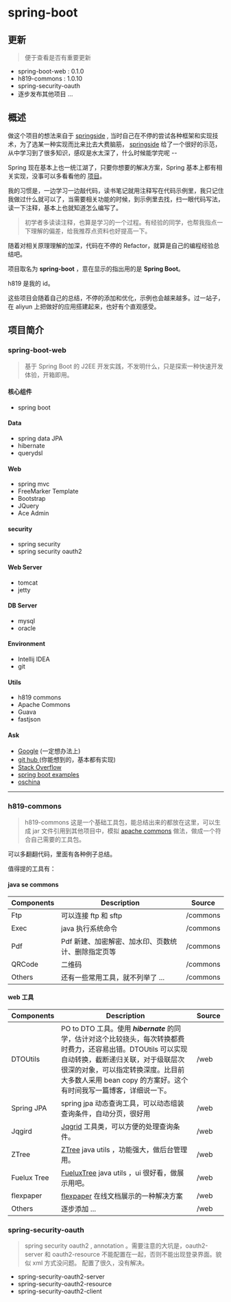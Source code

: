 # spring-boot

## 更新
> 便于查看是否有重要更新
- spring-boot-web : 0.1.0
- h819-commons : 1.0.10
- spring-security-oauth
- 逐步发布其他项目  ...

## 概述
做这个项目的想法来自于 [springside](https://github.com/springside/springside4/) ,           当时自己在不停的尝试各种框架和实现技术，为了选某一种实现而比来比去大费脑筋，
[springside](https://github.com/springside/springside4/)   给了一个很好的示范，从中学习到了很多知识，感叹是水太深了，什么时候能学完呢 --

Spring 现在基本上也一统江湖了，只要你想要的解决方案，Spring 基本上都有相关实现，没事可以多看看他的 [项目](http://spring.io/projects/)。

我的习惯是，一边学习一边敲代码，读书笔记就用注释写在代码示例里，我只记住我做过什么就可以了，当需要相关功能的时候，到示例里去找，扫一眼代码写法，读一下注释，基本上也就知道怎么编写了。

> 初学者多读读注释，也算是学习的一个过程。有经验的同学，也帮我指点一下理解的偏差，给我推荐点资料也好提高一下。

随着对相关原理理解的加深，代码在不停的 Refactor，就算是自己的编程经验总结吧。

项目取名为 **spring-boot** ，意在显示的指出用的是 **Spring Boot**。

h819 是我的 id。

这些项目会随着自己的总结，不停的添加和优化，示例也会越来越多。过一站子，在 aliyun 上把做好的应用搭建起来，也好有个直观感受。

## 项目简介


### spring-boot-web

> 基于 Spring Boot 的 J2EE 开发实践，不发明什么，只是探索一种快速开发体验，开箱即用。

#### 核心组件
- spring boot

#### Data
- spring data JPA
- hibernate
- querydsl

#### Web
- spring mvc
- FreeMarker Template
- Bootstrap
- JQuery
- Ace Admin

#### security
- spring security
- spring security oauth2

#### Web Server
- tomcat
- jetty

#### DB Server
- mysql
- oracle

#### Environment
- Intellij IDEA
- git

#### Utils
- h819 commons
- Apache Commons
- Guava
- fastjson


#### Ask
- [Google](http://www.google.com/) (一定想办法上)
- [git hub ](https://github.com//)(你能想到的，基本都有实现)
- [Stack Overflow ](http://stackoverflow.com/)
- [spring boot examples](https://github.com/spring-projects/spring-boot/tree/master/spring-boot-samples)
- [oschina ](http://www.oschina.net/)


---


### h819-commons
> h819-commons
这是一个基础工具包，能总结出来的都放在这里，可以生成 jar 文件引用到其他项目中，模拟 [apache commons](https://commons.apache.org/) 做法，做成一个符合自己需要的工具包。

可以多翻翻代码，里面有各种例子总结。

值得提的工具有：

#### java se commons

Components | Description | Source
---|---|---
Ftp | 可以连接 ftp 和 sftp | /commons
Exec  | java 执行系统命令 | /commons
Pdf  | Pdf 新建、加密解密、加水印、页数统计、删除指定页等 | /commons
QRCode  | 二维码 | /commons
Others  | 还有一些常用工具，就不列举了 ... | /commons


#### web 工具
Components | Description | Source
---|---|---
DTOUtils | PO to DTO 工具。使用 ***hibernate*** 的同学，估计对这个比较挠头，每次转换都费时费力，还容易出错。DTOUtils 可以实现自动转换，截断递归关联，对于级联层次很深的对象，可以指定转换深度。比目前大多数人采用 bean copy 的方案好。这个有时间我写一篇博客，详细说一下。 | /web
Spring JPA   | spring jpa 动态查询工具，可以动态组装查询条件，自动分页，很好用 | /web
Jqgird   | [Jqgrid](http://www.trirand.com/blog/?page_id=6/) 工具类，可以方便的处理查询条件。 | /web
ZTree  | [ZTree](http://www.ztree.me/v3/main.php#_zTreeInfo/) java utils ，功能强大，做后台管理用。 | /web
Fuelux Tree  | [FueluxTree](http://getfuelux.com/javascript.html#tree/) java utils ，ui 很好看，做展示用吧。 | /web
flexpaper  | [flexpaper](http://flexpaper.devaldi.com/annotate-pdf-documents-online.jsp) 在线文档展示的一种解决方案 | /web
Others  | 逐步添加 ... | /web

### spring-security-oauth
> spring security oauth2 , annotation 。需要注意的大坑是，oauth2-server 和 oauth2-resource 不能配置在一起，否则不能出现登录界面。貌似 xml 方式没问题。
配置了很久，没有解决。

- spring-security-oauth2-server
- spring-security-oauth2-resource
- spring-security-oauth2-client

